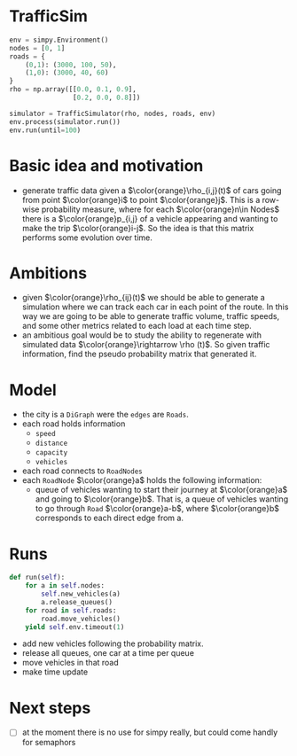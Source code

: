 # **TrafficSim**

```python
env = simpy.Environment()
nodes = [0, 1]
roads = {
    (0,1): (3000, 100, 50),
    (1,0): (3000, 40, 60)
}
rho = np.array([[0.0, 0.1, 0.9],
                [0.2, 0.0, 0.8]])

simulator = TrafficSimulator(rho, nodes, roads, env)
env.process(simulator.run())
env.run(until=100)

```

# **Basic idea and motivation**
- generate traffic data given a $\color{orange}\rho_{i,j}(t)$ of cars going from point $\color{orange}i$ to point $\color{orange}j$. This is a row-wise probability measure, where for each $\color{orange}n\in Nodes$ there is a $\color{orange}p_{i,j} of a vehicle appearing and wanting to make the trip $\color{orange}i-j$. So the idea is that this matrix performs some evolution over time.


# **Ambitions**

- given $\color{orange}\rho_{ij}(t)$ we should be able to generate a simulation where we can track each car in each point of the route. In this way we are going to be able to generate traffic volume, traffic speeds, and some other metrics related to each load at each time step.
- an ambitious goal would be to study the ability to regenerate with simulated data $\color{orange}\rightarrow \rho (t)$. So given traffic information, find the pseudo probability matrix that generated it.


# **Model**

- the city is a `DiGraph` were the `edges` are `Roads`. 
- each road holds information
  - `speed`
  - `distance`
  - `capacity` 
  - `vehicles` 
- each road connects to `RoadNodes`
- each `RoadNode` $\color{orange}a$ holds the following information:
  - queue of vehicles wanting to start their journey at $\color{orange}a$ and going to $\color{orange}b$. That is, a queue of vehicles wanting to go through `Road` $\color{orange}a-b$, where $\color{orange}b$ corresponds to each direct edge from a.

# Runs

```python
def run(self):
    for a in self.nodes:
        self.new_vehicles(a)
        a.release_queues()
    for road in self.roads:
        road.move_vehicles()
    yield self.env.timeout(1)
```

- add new vehicles following the probability matrix.
- release all queues, one car at a time per queue
- move vehicles in that road
- make time update

# Next steps

- [ ] at the moment there is no use for simpy really, but could come handly for semaphors